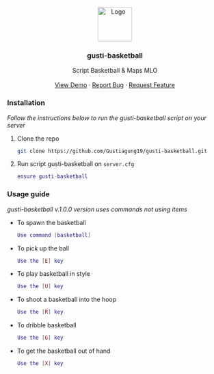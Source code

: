 <div align="center">
  <a href="https://github.com/Gustiagung19/gusti-basketball">
    <img src="https://imgur.com/z0en0hq.png" alt="Logo" width="80" height="80">
  </a>

  <h3 align="center"><strong>gusti-basketball</strong></h3>

  <p align="center">
    Script Basketball & Maps MLO
    <br />
    <br />
    <a href="https://youtu.be/f8dDzpvBSBU">View Demo</a>
    ·
    <a href="https://github.com/Gustiagung19/gusti-basketball/issues">Report Bug</a>
    ·
    <a href="https://github.com/Gustiagung19/gusti-basketball/issues">Request Feature</a>
  </p>
</div>

### Installation

_Follow the instructions below to run the gusti-basketball script on your server_

1. Clone the repo
   ```sh
   git clone https://github.com/Gustiagung19/gusti-basketball.git
   ```
2. Run script gusti-basketball on `server.cfg`
   ```lua
   ensure gusti-basketball
   ```
### Usage guide

_gusti-basketball v.1.0.0 version uses commands not using items_

* To spawn the basketball
   ```lua
   Use command [basketball]
   ```
* To pick up the ball
   ```lua
   Use the [E] key
   ```
* To play basketball in style
   ```lua
   Use the [U] key
   ```
* To shoot a basketball into the hoop
   ```lua
   Use the [R] key
   ```
* To dribble basketball
   ```lua
   Use the [G] key
   ```
* To get the basketball out of hand
   ```lua
   Use the [X] key
   ```
